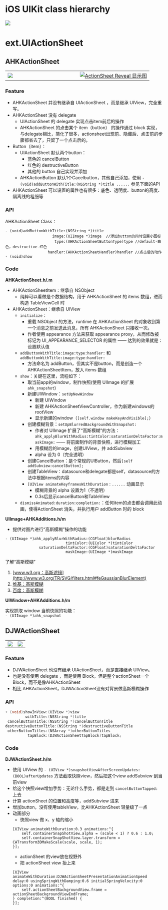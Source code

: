 
# iOS UIKit class hierarchy
![](https://developer.apple.com/library/ios/documentation/uikit/reference/uikit_framework/Art/uikit_classes.jpg)

# ext.UIActionSheet

## AHKActionSheet

<table><tr><td width=50%>
<img src ="https://raw.githubusercontent.com/fastred/AHKActionSheet/master/example.gif"/>
</td><td  width=50%>
<a   href="http://wkevin.qiniudn.com/Blog_ActionSheet-Reveal.png" title="点击放大">
<img src ="http://wkevin.qiniudn.com/Blog_ActionSheet-Reveal.png" alt="ActionSheet Reveal 显示图" align="middle"/></a>
</td></tr></table>


### Feature

*	AHKActionSheet 并没有继承自 UIActionSheet ，而是继承 UIView，完全重写。
*	AHKActionSheet 没有 delegate
	*	UIActionSheet 的 delegate 实现点击item前后的操作
	*	AHKActionSheet 的点击某个 item（button） 的操作通过 block 实现，与delegate相比，简化了很多，actionsheet出现前、隐藏后、点击前的步骤都省去了，只留了一个点击后的。
*	Button（item）：
	*	UIActionSheet 默认两个button：
		*	蓝色的 cancelButton
		*	红色的 destructiveButton
		*	其他的 button 自己实现并添加
	*	AHKActionButton 默认1个Cacelbutton，其他自己添加，使用 `- (void)addButtonWithTitle:(NSString *)title ......` 参见下面的API
*	AHKActionSheet 可以设置的属性也有很多：底色、透明度、button的高度、隔离线的粗细等

### API

AHKActionSheet Class：

```
- (void)addButtonWithTitle:(NSString *)title 
                     image:(UIImage *)image  //添加button的同时设置小图标
                      type:(AHKActionSheetButtonType)type //default-白色，destructive-红色
                   handler:(AHKActionSheetHandler)handler //点击后的动作
- (void)show
```

### Code

**AHKActionSheet.h/.m**

*	AHKActionSheetItem：继承自 NSObject
	*	纯粹可以看做是个数据结构，用于 AHKActionSheet 的 items 数组，进而构造 TableViewCell 时
*	AHKActionSheet：继承自 UIView
	*	`initialize`：
		*	重载 NSObject 的方法，runtime 在 AHKActionSheet 的对象收到第一个消息之前发送此消息，所有 AHKActionSheet 只接收一次。
		*	作者使用 appearance 方法来获取 appearance proxy，从而修改被标记为 UI_APPEARANCE_SELECTOR 的属性 —— 达到的效果就是：设置默认值
	*	`addButtonWithTitle:image:type:handler:` 和 `addButtonWithTitle:image:type:handler:`
		*	方法命名为 addButton，但其实不是button，而是创造一个 AHKActionSheetItem，放入 items 数组
	*	`show`：关键在这里，流程如下：
		*	取当前app的window，制作快照(使用 UIImage 的扩展 `ahk_snapshot`)
		*	新建UIWindow：`setUpNewWindow`
			*	新建 UIWindow
			*	新建 AHKActionSheetViewController，作为新建windows的rootView
			*	显示新建的window（`[self.window makeKeyAndVisible];`）
		*	创建模糊背景：`setUpBlurredBackgroundWithSnapshot:`
			*	作者对 UIImage 扩展了“高斯模糊”的方法： `ahk_applyBlurWithRadius:tintColor:saturationDeltaFactor:maskImage:` —— 将前面制作的背景快照，进行模糊加工
			*	用模糊后的image，创建UIView，并 addSubview
			*	alpha 设为 0（完全透明）
		*	创建CancelButton：是个常规的UIButton，然后`[self addSubview:cancelButton];`
		*	创建TableView：datasource和delegate都是self，datasource的方法中根据items的内容
		*	`[UIView animateKeyframesWithDuration：......` 动画显示
			*	模糊背景的 alpha 设置为1（不透明）
			*	0.3s后显示cancelButton和TableView
	*	`dismissAnimated:duration:completion:`：任何item的点击都会调用此动画，使得ActionSheet 消失，并执行用户 addButton 时的 block

**UIImage+AHKAdditions.h/m**

*	提供对图片进行“高斯模糊”操作的功能 

```
- (UIImage *)ahk_applyBlurWithRadius:(CGFloat)blurRadius 
                           tintColor:(UIColor *)tintColor 
               saturationDeltaFactor:(CGFloat)saturationDeltaFactor 
                           maskImage:(UIImage *)maskImage
```

了解“高斯模糊”  
1.	[www.w3.org：高斯滤镜](http://www.w3.org/TR/SVG/filters.html#feGaussianBlurElement)  
2.	[维基：高斯模糊](http://zh.wikipedia.org/wiki/高斯模糊)  
3.	[百度：高斯模糊](http://baike.baidu.com/view/642651.htm)  

**UIWindow+AHKAdditions.h/m**

实现抓取 window 当前快照的功能：  
`- (UIImage *)ahk_snapshot`

## DJWActionSheet

<table><tr><td width=50%>
<img src ="http://wkevin.qiniudn.com/Blog_DJWActionSheet.png-w320"/>
</td><td  width=50%>
<img src ="http://wkevin.qiniudn.com/Blog_DJWActionSheet-reveal.png-w320"/></a>
</td></tr></table>

### Feature
*	DJWActionSheet 也没有继承 UIActionSheet，而是直接继承 UIView。
*	也是没有使用 delegate ，而是使用 Block，但是整个actionSheet一个Block，而不是像AHKActionSheet
*	相比 AHKActionSheet，DJWActionSheet没有对背景做高斯模糊操作

### API
```objective-c
+ (void)showInView:(UIView *)view
         withTitle:(NSString *)title
 cancelButtonTitle:(NSString *)cancelButtonTitle
destructiveButtonTitle:(NSString *)destructiveButtonTitle
 otherButtonTitles:(NSArray *)otherButtonTitles
          tapBlock:(DJWActionSheetTapBlock)tapBlock;
```

### Code

**DJWActionSheet.h/m**

*	使用 UIView 的 `- (UIView *)snapshotViewAfterScreenUpdates:(BOOL)afterUpdates` 方法截取快照view，然后把这个view addSubview 到当前view
*	给这个快照view增加手势：无论什么手势，都是走到 `cancelButtonTapped:` 上去
*	计算 actionSheet 的位置和高度等，addSubview 进来
*	增加button，没有使用tableView，比AHKActionSheet 轻量级了一点
*	动画部分
	*	快照view 做 x、y 轴的缩小
	```objc
    [UIView animateWithDuration:0.3 animations:^{
        self.containerSnapShotView.alpha = (scale < 1) ? 0.6 : 1.0;
        self.containerSnapShotView.layer.transform = CATransform3DMakeScale(scale, scale, 1);
    }];
    ```
    *	actionSheet 的view放在视野外
    *	把 actionSheet view 抬上来
    ```objc
    [UIView animateWithDuration:DJWActionSheetPresentationAnimationSpeed delay:0 usingSpringWithDamping:0.6 initialSpringVelocity:0 options:0 animations:^{
        self.actionSheetBackgroundView.frame = actionSheetBackgroundViewEndFrame;
    } completion:^(BOOL finished) {
    }];
    ```
